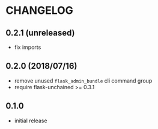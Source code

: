 # CHANGELOG

## 0.2.1 (unreleased)

* fix imports

## 0.2.0 (2018/07/16)

* remove unused `flask_admin_bundle` cli command group
* require flask-unchained >= 0.3.1

## 0.1.0

* initial release
